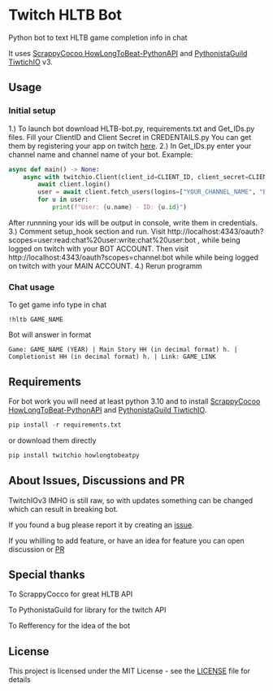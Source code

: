 # Twitch HLTB Bot
Python bot to text HLTB game completion info in chat

It uses [ScrappyCocoo HowLongToBeat-PythonAPI](https://github.com/ScrappyCocco/HowLongToBeat-PythonAPI) 
and [PythonistaGuild TiwtichIO](https://github.com/PythonistaGuild/TwitchIO) v3.

## Usage
### Initial setup
1.) To launch bot download HLTB-bot.py, requirements.txt and Get_IDs.py files. Fill your ClientID and Client Secret in CREDENTAILS.py
You can get them by registering your app on twitch [here](dev.twitch.com).
2.) In Get_IDs.py enter your channel name and channel name of your bot. Example:
```python
async def main() -> None:
    async with twitchio.Client(client_id=CLIENT_ID, client_secret=CLIENT_SECRET) as client:
        await client.login()
        user = await client.fetch_users(logins=["YOUR_CHANNEL_NAME", "BOTS_CHANNEL_NAME"])
        for u in user:
            print(f"User: {u.name} - ID: {u.id}")
```
After runnning your ids will be output in console, write them in credentials.
3.) Comment setup_hook section and run. Visit http://localhost:4343/oauth?scopes=user:read:chat%20user:write:chat%20user:bot , while being logged on twitch with your BOT ACCOUNT. Then visit http://localhost:4343/oauth?scopes=channel:bot while while being logged on twitch with your MAIN ACCOUNT.
4.) Rerun programm
### Chat usage
To get game info type in chat
```
!hltb GAME_NAME
```
Bot will answer in format
```
Game: GAME_NAME (YEAR) | Main Story HH (in decimal format) h. | Completionist HH (in decimal format) h. | Link: GAME_LINK
```
## Requirements
For bot work you will need at least python 3.10 and to install [ScrappyCocoo HowLongToBeat-PythonAPI](https://github.com/ScrappyCocco/HowLongToBeat-PythonAPI) and [PythonistaGuild TiwtichIO](https://github.com/PythonistaGuild/TwitchIO).
```python
pip install -r requirements.txt
```
or download them directly
```python
pip install twitchio howlongtobeatpy
```
## About Issues, Discussions and PR
TwitchIOv3 IMHO is still raw, so with updates something can be changed which can result in breaking bot.

If you found a bug please report it by creating an [issue](https://github.com/SomeNameSomeSurname/Twitch-HLTB-Bot/issues).

If you whilling to add feature, or have an idea for feature you can open discussion or [PR](https://github.com/SomeNameSomeSurname/Twitch-HLTB-Bot/pulls)
## Special thanks
To ScrappyCocco for great HLTB API

To PythonistaGuild for library for the twitch API

To Refferency for the idea of the bot

## License
This project is licensed under the MIT License - see the [LICENSE](LICENSE) file for details
